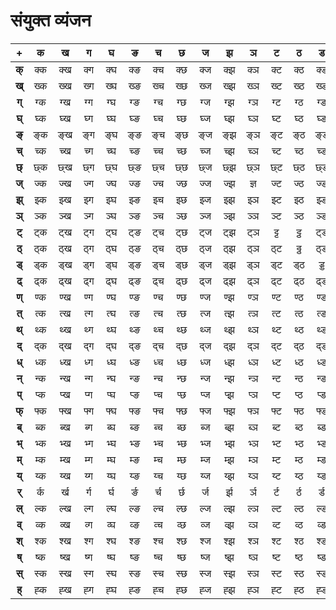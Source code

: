 # संयुक्त व्यंजन

| **+**  | **क** | **ख** | **ग** | **घ** | **ङ** | **च** | **छ** | **ज** | **झ** | **ञ** | **ट** | **ठ** | **ड** | **ढ** | **ण** | **त** | **थ** | **द** | **ध** | **न** | **प** | **फ** | **ब** | **भ** | **म** | **य** | **र** | **ल** | **व** | **श** | **ष** | **स** | **ह** |
| :----: | :---: | :---: | :---: | :---: | :---: | :---: | :---: | :---: | :---: | :---: | :---: | :---: | :---: | :---: | :---: | :---: | :---: | :---: | :---: | :---: | :---: | :---: | :---: | :---: | :---: | :---: | :---: | :---: | :---: | :---: | :---: | :---: | :---: |
| **क्** |  क्क  |  क्ख  |  क्ग  |  क्घ  |  क्ङ  |  क्च  |  क्छ  |  क्ज  |  क्झ  |  क्ञ  |  क्ट  |  क्ठ  |  क्ड  |  क्ढ  |  क्ण  |  क्त  |  क्थ  |  क्द  |  क्ध  |  क्न  |  क्प  |  क्फ  |  क्ब  |  क्भ  |  क्म  |  क्य  |  क्र  |  क्ल  |  क्व  |  क्श  |  क्ष  |  क्स  |  क्ह  |
| **ख्** |  ख्क  |  ख्ख  |  ख्ग  |  ख्घ  |  ख्ङ  |  ख्च  |  ख्छ  |  ख्ज  |  ख्झ  |  ख्ञ  |  ख्ट  |  ख्ठ  |  ख्ड  |  ख्ढ  |  ख्ण  |  ख्त  |  ख्थ  |  ख्द  |  ख्ध  |  ख्न  |  ख्प  |  ख्फ  |  ख्ब  |  ख्भ  |  ख्म  |  ख्य  |  ख्र  |  ख्ल  |  ख्व  |  ख्श  |  ख्ष  |  ख्स  |  ख्ह  |
| **ग्** |  ग्क  |  ग्ख  |  ग्ग  |  ग्घ  |  ग्ङ  |  ग्च  |  ग्छ  |  ग्ज  |  ग्झ  |  ग्ञ  |  ग्ट  |  ग्ठ  |  ग्ड  |  ग्ढ  |  ग्ण  |  ग्त  |  ग्थ  |  ग्द  |  ग्ध  |  ग्न  |  ग्प  |  ग्फ  |  ग्ब  |  ग्भ  |  ग्म  |  ग्य  |  ग्र  |  ग्ल  |  ग्व  |  ग्श  |  ग्ष  |  ग्स  |  ग्ह  |
| **घ्** |  घ्क  |  घ्ख  |  घ्ग  |  घ्घ  |  घ्ङ  |  घ्च  |  घ्छ  |  घ्ज  |  घ्झ  |  घ्ञ  |  घ्ट  |  घ्ठ  |  घ्ड  |  घ्ढ  |  घ्ण  |  घ्त  |  घ्थ  |  घ्द  |  घ्ध  |  घ्न  |  घ्प  |  घ्फ  |  घ्ब  |  घ्भ  |  घ्म  |  घ्य  |  घ्र  |  घ्ल  |  घ्व  |  घ्श  |  घ्ष  |  घ्स  |  घ्ह  |
| **ङ्** |  ङ्क  |  ङ्ख  |  ङ्ग  |  ङ्घ  |  ङ्ङ  |  ङ्च  |  ङ्छ  |  ङ्ज  |  ङ्झ  |  ङ्ञ  |  ङ्ट  |  ङ्ठ  |  ङ्ड  |  ङ्ढ  |  ङ्ण  |  ङ्त  |  ङ्थ  |  ङ्द  |  ङ्ध  |  ङ्न  |  ङ्प  |  ङ्फ  |  ङ्ब  |  ङ्भ  |  ङ्म  |  ङ्य  |  ङ्र  |  ङ्ल  |  ङ्व  |  ङ्श  |  ङ्ष  |  ङ्स  |  ङ्ह  |
| **च्** |  च्क  |  च्ख  |  च्ग  |  च्घ  |  च्ङ  |  च्च  |  च्छ  |  च्ज  |  च्झ  |  च्ञ  |  च्ट  |  च्ठ  |  च्ड  |  च्ढ  |  च्ण  |  च्त  |  च्थ  |  च्द  |  च्ध  |  च्न  |  च्प  |  च्फ  |  च्ब  |  च्भ  |  च्म  |  च्य  |  च्र  |  च्ल  |  च्व  |  च्श  |  च्ष  |  च्स  |  च्ह  |
| **छ्** |  छ्क  |  छ्ख  |  छ्ग  |  छ्घ  |  छ्ङ  |  छ्च  |  छ्छ  |  छ्ज  |  छ्झ  |  छ्ञ  |  छ्ट  |  छ्ठ  |  छ्ड  |  छ्ढ  |  छ्ण  |  छ्त  |  छ्थ  |  छ्द  |  छ्ध  |  छ्न  |  छ्प  |  छ्फ  |  छ्ब  |  छ्भ  |  छ्म  |  छ्य  |  छ्र  |  छ्ल  |  छ्व  |  छ्श  |  छ्ष  |  छ्स  |  छ्ह  |
| **ज्** |  ज्क  |  ज्ख  |  ज्ग  |  ज्घ  |  ज्ङ  |  ज्च  |  ज्छ  |  ज्ज  |  ज्झ  |  ज्ञ  |  ज्ट  |  ज्ठ  |  ज्ड  |  ज्ढ  |  ज्ण  |  ज्त  |  ज्थ  |  ज्द  |  ज्ध  |  ज्न  |  ज्प  |  ज्फ  |  ज्ब  |  ज्भ  |  ज्म  |  ज्य  |  ज्र  |  ज्ल  |  ज्व  |  ज्श  |  ज्ष  |  ज्स  |  ज्ह  |
| **झ्** |  झ्क  |  झ्ख  |  झ्ग  |  झ्घ  |  झ्ङ  |  झ्च  |  झ्छ  |  झ्ज  |  झ्झ  |  झ्ञ  |  झ्ट  |  झ्ठ  |  झ्ड  |  झ्ढ  |  झ्ण  |  झ्त  |  झ्थ  |  झ्द  |  झ्ध  |  झ्न  |  झ्प  |  झ्फ  |  झ्ब  |  झ्भ  |  झ्म  |  झ्य  |  झ्र  |  झ्ल  |  झ्व  |  झ्श  |  झ्ष  |  झ्स  |  झ्ह  |
| **ञ्** |  ञ्क  |  ञ्ख  |  ञ्ग  |  ञ्घ  |  ञ्ङ  |  ञ्च  |  ञ्छ  |  ञ्ज  |  ञ्झ  |  ञ्ञ  |  ञ्ट  |  ञ्ठ  |  ञ्ड  |  ञ्ढ  |  ञ्ण  |  ञ्त  |  ञ्थ  |  ञ्द  |  ञ्ध  |  ञ्न  |  ञ्प  |  ञ्फ  |  ञ्ब  |  ञ्भ  |  ञ्म  |  ञ्य  |  ञ्र  |  ञ्ल  |  ञ्व  |  ञ्श  |  ञ्ष  |  ञ्स  |  ञ्ह  |
| **ट्** |  ट्क  |  ट्ख  |  ट्ग  |  ट्घ  |  ट्ङ  |  ट्च  |  ट्छ  |  ट्ज  |  ट्झ  |  ट्ञ  |  ट्ट  |  ट्ठ  |  ट्ड  |  ट्ढ  |  ट्ण  |  ट्त  |  ट्थ  |  ट्द  |  ट्ध  |  ट्न  |  ट्प  |  ट्फ  |  ट्ब  |  ट्भ  |  ट्म  |  ट्य  |  ट्र  |  ट्ल  |  ट्व  |  ट्श  |  ट्ष  |  ट्स  |  ट्ह  |
| **ठ्** |  ठ्क  |  ठ्ख  |  ठ्ग  |  ठ्घ  |  ठ्ङ  |  ठ्च  |  ठ्छ  |  ठ्ज  |  ठ्झ  |  ठ्ञ  |  ठ्ट  |  ठ्ठ  |  ठ्ड  |  ठ्ढ  |  ठ्ण  |  ठ्त  |  ठ्थ  |  ठ्द  |  ठ्ध  |  ठ्न  |  ठ्प  |  ठ्फ  |  ठ्ब  |  ठ्भ  |  ठ्म  |  ठ्य  |  ठ्र  |  ठ्ल  |  ठ्व  |  ठ्श  |  ठ्ष  |  ठ्स  |  ठ्ह  |
| **ड्** |  ड्क  |  ड्ख  |  ड्ग  |  ड्घ  |  ड्ङ  |  ड्च  |  ड्छ  |  ड्ज  |  ड्झ  |  ड्ञ  |  ड्ट  |  ड्ठ  |  ड्ड  |  ड्ढ  |  ड्ण  |  ड्त  |  ड्थ  |  ड्द  |  ड्ध  |  ड्न  |  ड्प  |  ड्फ  |  ड्ब  |  ड्भ  |  ड्म  |  ड्य  |  ड्र  |  ड्ल  |  ड्व  |  ड्श  |  ड्ष  |  ड्स  |  ड्ह  |
| **ढ्** |  ढ्क  |  ढ्ख  |  ढ्ग  |  ढ्घ  |  ढ्ङ  |  ढ्च  |  ढ्छ  |  ढ्ज  |  ढ्झ  |  ढ्ञ  |  ढ्ट  |  ढ्ठ  |  ढ्ड  |  ढ्ढ  |  ढ्ण  |  ढ्त  |  ढ्थ  |  ढ्द  |  ढ्ध  |  ढ्न  |  ढ्प  |  ढ्फ  |  ढ्ब  |  ढ्भ  |  ढ्म  |  ढ्य  |  ढ्र  |  ढ्ल  |  ढ्व  |  ढ्श  |  ढ्ष  |  ढ्स  |  ढ्ह  |
| **ण्** |  ण्क  |  ण्ख  |  ण्ग  |  ण्घ  |  ण्ङ  |  ण्च  |  ण्छ  |  ण्ज  |  ण्झ  |  ण्ञ  |  ण्ट  |  ण्ठ  |  ण्ड  |  ण्ढ  |  ण्ण  |  ण्त  |  ण्थ  |  ण्द  |  ण्ध  |  ण्न  |  ण्प  |  ण्फ  |  ण्ब  |  ण्भ  |  ण्म  |  ण्य  |  ण्र  |  ण्ल  |  ण्व  |  ण्श  |  ण्ष  |  ण्स  |  ण्ह  |
| **त्** |  त्क  |  त्ख  |  त्ग  |  त्घ  |  त्ङ  |  त्च  |  त्छ  |  त्ज  |  त्झ  |  त्ञ  |  त्ट  |  त्ठ  |  त्ड  |  त्ढ  |  त्ण  |  त्त  |  त्थ  |  त्द  |  त्ध  |  त्न  |  त्प  |  त्फ  |  त्ब  |  त्भ  |  त्म  |  त्य  |  त्र  |  त्ल  |  त्व  |  त्श  |  त्ष  |  त्स  |  त्ह  |
| **थ्** |  थ्क  |  थ्ख  |  थ्ग  |  थ्घ  |  थ्ङ  |  थ्च  |  थ्छ  |  थ्ज  |  थ्झ  |  थ्ञ  |  थ्ट  |  थ्ठ  |  थ्ड  |  थ्ढ  |  थ्ण  |  थ्त  |  थ्थ  |  थ्द  |  थ्ध  |  थ्न  |  थ्प  |  थ्फ  |  थ्ब  |  थ्भ  |  थ्म  |  थ्य  |  थ्र  |  थ्ल  |  थ्व  |  थ्श  |  थ्ष  |  थ्स  |  थ्ह  |
| **द्** |  द्क  |  द्ख  |  द्ग  |  द्घ  |  द्ङ  |  द्च  |  द्छ  |  द्ज  |  द्झ  |  द्ञ  |  द्ट  |  द्ठ  |  द्ड  |  द्ढ  |  द्ण  |  द्त  |  द्थ  |  द्द  |  द्ध  |  द्न  |  द्प  |  द्फ  |  द्ब  |  द्भ  |  द्म  |  द्य  |  द्र  |  द्ल  |  द्व  |  द्श  |  द्ष  |  द्स  |  द्ह  |
| **ध्** |  ध्क  |  ध्ख  |  ध्ग  |  ध्घ  |  ध्ङ  |  ध्च  |  ध्छ  |  ध्ज  |  ध्झ  |  ध्ञ  |  ध्ट  |  ध्ठ  |  ध्ड  |  ध्ढ  |  ध्ण  |  ध्त  |  ध्थ  |  ध्द  |  ध्ध  |  ध्न  |  ध्प  |  ध्फ  |  ध्ब  |  ध्भ  |  ध्म  |  ध्य  |  ध्र  |  ध्ल  |  ध्व  |  ध्श  |  ध्ष  |  ध्स  |  ध्ह  |
| **न्** |  न्क  |  न्ख  |  न्ग  |  न्घ  |  न्ङ  |  न्च  |  न्छ  |  न्ज  |  न्झ  |  न्ञ  |  न्ट  |  न्ठ  |  न्ड  |  न्ढ  |  न्ण  |  न्त  |  न्थ  |  न्द  |  न्ध  |  न्न  |  न्प  |  न्फ  |  न्ब  |  न्भ  |  न्म  |  न्य  |  न्र  |  न्ल  |  न्व  |  न्श  |  न्ष  |  न्स  |  न्ह  |
| **प्** |  प्क  |  प्ख  |  प्ग  |  प्घ  |  प्ङ  |  प्च  |  प्छ  |  प्ज  |  प्झ  |  प्ञ  |  प्ट  |  प्ठ  |  प्ड  |  प्ढ  |  प्ण  |  प्त  |  प्थ  |  प्द  |  प्ध  |  प्न  |  प्प  |  प्फ  |  प्ब  |  प्भ  |  प्म  |  प्य  |  प्र  |  प्ल  |  प्व  |  प्श  |  प्ष  |  प्स  |  प्ह  |
| **फ्** |  फ्क  |  फ्ख  |  फ्ग  |  फ्घ  |  फ्ङ  |  फ्च  |  फ्छ  |  फ्ज  |  फ्झ  |  फ्ञ  |  फ्ट  |  फ्ठ  |  फ्ड  |  फ्ढ  |  फ्ण  |  फ्त  |  फ्थ  |  फ्द  |  फ्ध  |  फ्न  |  फ्प  |  फ्फ  |  फ्ब  |  फ्भ  |  फ्म  |  फ्य  |  फ्र  |  फ्ल  |  फ्व  |  फ्श  |  फ्ष  |  फ्स  |  फ्ह  |
| **ब्** |  ब्क  |  ब्ख  |  ब्ग  |  ब्घ  |  ब्ङ  |  ब्च  |  ब्छ  |  ब्ज  |  ब्झ  |  ब्ञ  |  ब्ट  |  ब्ठ  |  ब्ड  |  ब्ढ  |  ब्ण  |  ब्त  |  ब्थ  |  ब्द  |  ब्ध  |  ब्न  |  ब्प  |  ब्फ  |  ब्ब  |  ब्भ  |  ब्म  |  ब्य  |  ब्र  |  ब्ल  |  ब्व  |  ब्श  |  ब्ष  |  ब्स  |  ब्ह  |
| **भ्** |  भ्क  |  भ्ख  |  भ्ग  |  भ्घ  |  भ्ङ  |  भ्च  |  भ्छ  |  भ्ज  |  भ्झ  |  भ्ञ  |  भ्ट  |  भ्ठ  |  भ्ड  |  भ्ढ  |  भ्ण  |  भ्त  |  भ्थ  |  भ्द  |  भ्ध  |  भ्न  |  भ्प  |  भ्फ  |  भ्ब  |  भ्भ  |  भ्म  |  भ्य  |  भ्र  |  भ्ल  |  भ्व  |  भ्श  |  भ्ष  |  भ्स  |  भ्ह  |
| **म्** |  म्क  |  म्ख  |  म्ग  |  म्घ  |  म्ङ  |  म्च  |  म्छ  |  म्ज  |  म्झ  |  म्ञ  |  म्ट  |  म्ठ  |  म्ड  |  म्ढ  |  म्ण  |  म्त  |  म्थ  |  म्द  |  म्ध  |  म्न  |  म्प  |  म्फ  |  म्ब  |  म्भ  |  म्म  |  म्य  |  म्र  |  म्ल  |  म्व  |  म्श  |  म्ष  |  म्स  |  म्ह  |
| **य्** |  य्क  |  य्ख  |  य्ग  |  य्घ  |  य्ङ  |  य्च  |  य्छ  |  य्ज  |  य्झ  |  य्ञ  |  य्ट  |  य्ठ  |  य्ड  |  य्ढ  |  य्ण  |  य्त  |  य्थ  |  य्द  |  य्ध  |  य्न  |  य्प  |  य्फ  |  य्ब  |  य्भ  |  य्म  |  य्य  |  य्र  |  य्ल  |  य्व  |  य्श  |  य्ष  |  य्स  |  य्ह  |
| **र्** |  र्क  |  र्ख  |  र्ग  |  र्घ  |  र्ङ  |  र्च  |  र्छ  |  र्ज  |  र्झ  |  र्ञ  |  र्ट  |  र्ठ  |  र्ड  |  र्ढ  |  र्ण  |  र्त  |  र्थ  |  र्द  |  र्ध  |  र्न  |  र्प  |  र्फ  |  र्ब  |  र्भ  |  र्म  |  र्य  |  र्र  |  र्ल  |  र्व  |  र्श  |  र्ष  |  र्स  |  र्ह  |
| **ल्** |  ल्क  |  ल्ख  |  ल्ग  |  ल्घ  |  ल्ङ  |  ल्च  |  ल्छ  |  ल्ज  |  ल्झ  |  ल्ञ  |  ल्ट  |  ल्ठ  |  ल्ड  |  ल्ढ  |  ल्ण  |  ल्त  |  ल्थ  |  ल्द  |  ल्ध  |  ल्न  |  ल्प  |  ल्फ  |  ल्ब  |  ल्भ  |  ल्म  |  ल्य  |  ल्र  |  ल्ल  |  ल्व  |  ल्श  |  ल्ष  |  ल्स  |  ल्ह  |
| **व्** |  व्क  |  व्ख  |  व्ग  |  व्घ  |  व्ङ  |  व्च  |  व्छ  |  व्ज  |  व्झ  |  व्ञ  |  व्ट  |  व्ठ  |  व्ड  |  व्ढ  |  व्ण  |  व्त  |  व्थ  |  व्द  |  व्ध  |  व्न  |  व्प  |  व्फ  |  व्ब  |  व्भ  |  व्म  |  व्य  |  व्र  |  व्ल  |  व्व  |  व्श  |  व्ष  |  व्स  |  व्ह  |
| **श्** |  श्क  |  श्ख  |  श्ग  |  श्घ  |  श्ङ  |  श्च  |  श्छ  |  श्ज  |  श्झ  |  श्ञ  |  श्ट  |  श्ठ  |  श्ड  |  श्ढ  |  श्ण  |  श्त  |  श्थ  |  श्द  |  श्ध  |  श्न  |  श्प  |  श्फ  |  श्ब  |  श्भ  |  श्म  |  श्य  |  श्र  |  श्ल  |  श्व  |  श्श  |  श्ष  |  श्स  |  श्ह  |
| **ष्** |  ष्क  |  ष्ख  |  ष्ग  |  ष्घ  |  ष्ङ  |  ष्च  |  ष्छ  |  ष्ज  |  ष्झ  |  ष्ञ  |  ष्ट  |  ष्ठ  |  ष्ड  |  ष्ढ  |  ष्ण  |  ष्त  |  ष्थ  |  ष्द  |  ष्ध  |  ष्न  |  ष्प  |  ष्फ  |  ष्ब  |  ष्भ  |  ष्म  |  ष्य  |  ष्र  |  ष्ल  |  ष्व  |  ष्श  |  ष्ष  |  ष्स  |  ष्ह  |
| **स्** |  स्क  |  स्ख  |  स्ग  |  स्घ  |  स्ङ  |  स्च  |  स्छ  |  स्ज  |  स्झ  |  स्ञ  |  स्ट  |  स्ठ  |  स्ड  |  स्ढ  |  स्ण  |  स्त  |  स्थ  |  स्द  |  स्ध  |  स्न  |  स्प  |  स्फ  |  स्ब  |  स्भ  |  स्म  |  स्य  |  स्र  |  स्ल  |  स्व  |  स्श  |  स्ष  |  स्स  |  स्ह  |
| **ह्** |  ह्क  |  ह्ख  |  ह्ग  |  ह्घ  |  ह्ङ  |  ह्च  |  ह्छ  |  ह्ज  |  ह्झ  |  ह्ञ  |  ह्ट  |  ह्ठ  |  ह्ड  |  ह्ढ  |  ह्ण  |  ह्त  |  ह्थ  |  ह्द  |  ह्ध  |  ह्न  |  ह्प  |  ह्फ  |  ह्ब  |  ह्भ  |  ह्म  |  ह्य  |  ह्र  |  ह्ल  |  ह्व  |  ह्श  |  ह्ष  |  ह्स  |  ह्ह  |
